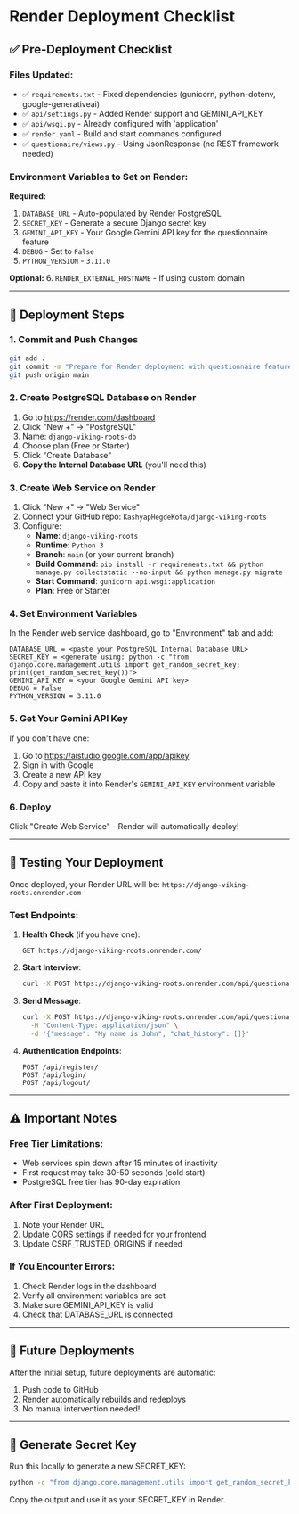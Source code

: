 # Render Deployment Checklist

## ✅ Pre-Deployment Checklist

### Files Updated:
- ✅ `requirements.txt` - Fixed dependencies (gunicorn, python-dotenv, google-generativeai)
- ✅ `api/settings.py` - Added Render support and GEMINI_API_KEY
- ✅ `api/wsgi.py` - Already configured with 'application'
- ✅ `render.yaml` - Build and start commands configured
- ✅ `questionaire/views.py` - Using JsonResponse (no REST framework needed)

### Environment Variables to Set on Render:

**Required:**
1. `DATABASE_URL` - Auto-populated by Render PostgreSQL
2. `SECRET_KEY` - Generate a secure Django secret key
3. `GEMINI_API_KEY` - Your Google Gemini API key for the questionnaire feature
4. `DEBUG` - Set to `False`
5. `PYTHON_VERSION` - `3.11.0`

**Optional:**
6. `RENDER_EXTERNAL_HOSTNAME` - If using custom domain

---

## 🚀 Deployment Steps

### 1. Commit and Push Changes
```bash
git add .
git commit -m "Prepare for Render deployment with questionnaire feature"
git push origin main
```

### 2. Create PostgreSQL Database on Render
1. Go to https://render.com/dashboard
2. Click "New +" → "PostgreSQL"
3. Name: `django-viking-roots-db`
4. Choose plan (Free or Starter)
5. Click "Create Database"
6. **Copy the Internal Database URL** (you'll need this)

### 3. Create Web Service on Render
1. Click "New +" → "Web Service"
2. Connect your GitHub repo: `KashyapHegdeKota/django-viking-roots`
3. Configure:
   - **Name**: `django-viking-roots`
   - **Runtime**: `Python 3`
   - **Branch**: `main` (or your current branch)
   - **Build Command**: `pip install -r requirements.txt && python manage.py collectstatic --no-input && python manage.py migrate`
   - **Start Command**: `gunicorn api.wsgi:application`
   - **Plan**: Free or Starter

### 4. Set Environment Variables
In the Render web service dashboard, go to "Environment" tab and add:

```
DATABASE_URL = <paste your PostgreSQL Internal Database URL>
SECRET_KEY = <generate using: python -c "from django.core.management.utils import get_random_secret_key; print(get_random_secret_key())">
GEMINI_API_KEY = <your Google Gemini API key>
DEBUG = False
PYTHON_VERSION = 3.11.0
```

### 5. Get Your Gemini API Key
If you don't have one:
1. Go to https://aistudio.google.com/app/apikey
2. Sign in with Google
3. Create a new API key
4. Copy and paste it into Render's `GEMINI_API_KEY` environment variable

### 6. Deploy
Click "Create Web Service" - Render will automatically deploy!

---

## 🧪 Testing Your Deployment

Once deployed, your Render URL will be: `https://django-viking-roots.onrender.com`

### Test Endpoints:

1. **Health Check** (if you have one):
   ```
   GET https://django-viking-roots.onrender.com/
   ```

2. **Start Interview**:
   ```bash
   curl -X POST https://django-viking-roots.onrender.com/api/questionaire/start/
   ```

3. **Send Message**:
   ```bash
   curl -X POST https://django-viking-roots.onrender.com/api/questionaire/message/ \
     -H "Content-Type: application/json" \
     -d '{"message": "My name is John", "chat_history": []}'
   ```

4. **Authentication Endpoints**:
   ```
   POST /api/register/
   POST /api/login/
   POST /api/logout/
   ```

---

## ⚠️ Important Notes

### Free Tier Limitations:
- Web services spin down after 15 minutes of inactivity
- First request may take 30-50 seconds (cold start)
- PostgreSQL free tier has 90-day expiration

### After First Deployment:
1. Note your Render URL
2. Update CORS settings if needed for your frontend
3. Update CSRF_TRUSTED_ORIGINS if needed

### If You Encounter Errors:
1. Check Render logs in the dashboard
2. Verify all environment variables are set
3. Make sure GEMINI_API_KEY is valid
4. Check that DATABASE_URL is connected

---

## 🔄 Future Deployments

After the initial setup, future deployments are automatic:
1. Push code to GitHub
2. Render automatically rebuilds and redeploys
3. No manual intervention needed!

---

## 📝 Generate Secret Key

Run this locally to generate a new SECRET_KEY:

```bash
python -c "from django.core.management.utils import get_random_secret_key; print(get_random_secret_key())"
```

Copy the output and use it as your SECRET_KEY in Render.
